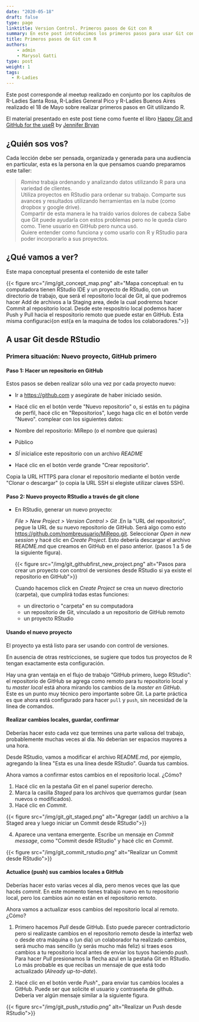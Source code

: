 ```yaml
---
date: "2020-05-18"
draft: false
type: page
linktitle: Version Control. Primeros pasos de Git con R
summary: En este post introducimos los primeros pasos para usar Git con RStudio
title: Primeros pasos de Git con R
authors: 
    - admin
    - Marysol Gatti
type: post
weight: 1
tags: 
  - R-Ladies
---
```


Este post corresponde al meetup realizado en conjunto por los capítulos de R-Ladies Santa Rosa, R-Ladies General Pico y R-Ladies Buenos Aires realizado el 18 de Mayo sobre realizar primeros pasos en Git utilizando R.

El material presentado en este post tiene como fuente el libro [Happy Git and GitHub for the useR](https://happygitwithr.com/index.html) by [Jennifer Bryan](https://github.com/jennybc/happy-git-with-r)

## ¿Quién sos vos?

Cada lección debe ser pensada, organizada y generada para una audiencia en particular, esta es la persona en la que pensamos cuando preparamos este taller:

>*Romina* trabaja ordenando y analizando datos utilizando R para una variedad de clientes.  
Utiliza proyectos en RStudio para ordenar su trabajo.
Comparte sus avances y resultados utilizando herramientas en la nube (como dropbox y google drive).  
Compartir de esta manera le ha traído varios dolores de cabeza
Sabe que Git puede ayudarla con estos problemas pero no le queda claro como.
Tiene usuario en GitHub pero nunca usó.  
Quiere entender como funciona y como usarlo con R y RStudio para poder incorporarlo a sus proyectos.


## ¿Qué vamos a ver?

Este mapa conceptual presenta el contenido de este taller

   {{< figure src="/img/git_concept_map.png" alt="Mapa conceptual: en tu computadora tienen RStudio IDE y un proyecto de RStudio, con un directorio de trabajo, que será el repositorio local de Git, al que podremos hacer Add de archivos a la Staging area, dede la cual podremos hacer Commit al repositorio local. Desde este respositrio local podemos hacer Push y Pull hacia el respositorio remoto que puede estar en GitHub.  Esta misma configuraci{on est{a en la maquina de todos los colaboradores.">}}


## A usar Git desde RStudio

### Primera situación: Nuevo proyecto, GitHub primero

#### Paso 1: Hacer un repositorio en GitHub

Estos pasos se deben realizar sólo una vez por cada proyecto nuevo:

 * Ir a https://github.com y asegúrate de haber iniciado sesión.

 * Hacé clic en el botón verde "Nuevo repositorio" o, si estás en tu página de perfil, hacé clic en "Repositorios", luego haga clic en el botón verde "Nuevo".  complear con los siguientes datos:

  - Nombre del repositorio: MiRepo (o el nombre que quieras)
    
  - Público
    
  - *SÍ* inicialice este repositorio con un archivo _README_

* Hacé clic en el botón verde grande "Crear repositorio".

Copia la URL HTTPS para clonar el repositorio mediante el botón verde "Clonar o descargar" (o copia la URL SSH si elegiste utilizar claves SSH).


#### Paso 2: Nuevo proyecto RStudio a través de git clone

* En RStudio, generar un nuevo proyecto:

   _File > New Project > Version Control > Git_ .En la "URL del repositorio", pegue la URL de su nuevo repositorio de GitHub. Será algo como esto https://github.com/nombreusuario/MiRepo.git.  Seleccionar _Open in new session_ y hacé clic en _Create Project_. Esto debería descargar el archivo README.md  que creamos en GitHub en el paso anterior. (pasos 1 a 5 de la siguiente figura). 
   
   {{< figure src="/img/git_githubfirst_new_project.png" alt="Pasos para crear un proyecto con control de versiones desde RStudio si ya existe el repositorio en GitHub">}}
    
  Cuando hacemos click en _Create Project_ se crea un nuevo directorio (carpeta), que cumplirá todas estas funciones:
    - un directorio o "carpeta" en su computadora
    - un repositorio de Git, vinculado a un repositorio de GitHub remoto
    - un proyecto RStudio
 

#### Usando el nuevo proyecto

El proyecto ya está listo para ser usando con control de versiones. 

En ausencia de otras restricciones, se sugiere que todos tus proyectos de R tengan exactamente esta configuración.

Hay una gran ventaja en el flujo de trabajo “GitHub primero, luego RStudio”: el repositorio de GitHub se agrega como remoto para tu repositorio local y tu _master local_ está ahora mirando los cambios de la _master en GitHub_. Este es un punto muy técnico pero importante sobre Git. La parte práctica es que ahora está configurado para hacer `pull` y `push`, sin necesidad de la linea de comandos.

#### Realizar cambios locales, guardar, confirmar

Deberías hacer esto cada vez que termines una parte valiosa del trabajo, probablemente muchas veces al día.  No deberían ser espacios mayores a una hora.

Desde RStudio, vamos a modificar el archivo README.md, por ejemplo, agregando la línea "Esta es una línea desde RStudio". Guarda tus cambios.

Ahora vamos a confirmar estos cambios en el repositorio local. ¿Cómo?

  1. Hacé clic en la pestaña _Git_ en el panel superior derecho.
  2. Marca la casilla _Staged_ para los archivos que querramos gurdar (sean nuevos o modificados).
  3. Hacé clic en _Commit_.
  
   {{< figure src="/img/git_git_staged.png" alt="Agregar (add) un archivo a la Staged area y luego iniciar un Commit desde RStudio">}}
  
  
  4. Aparece una ventana emergente.  Escribe un mensaje en _Commit message_, como "Commit desde RStudio" y hacé clic en _Commit_.

{{< figure src="/img/git_commit_rstudio.png" alt="Realizar un Commit desde RStudio">}}

#### Actualice (push) sus cambios locales a GitHub

Deberías hacer esto varias veces al día, pero menos veces que las que hacés _commit_.  En este momento tienes trabajo nuevo en tu repositorio local, pero los cambios aún no están en el repositorio remoto.

Ahora vamos a actualizar esos cambios del repositorio local al remoto. ¿Cómo?

  1.  Primero hacemos _Pull_ desde GitHub. Esto puede parecer contradictorio pero si realizaste cambios en el repositorio remoto desde la interfaz web o desde otra máquina o (un día) un colaborador ha realizado cambios, será mucho mas sencillo (y serás mucho más feliz) si traes esos cambios a tu repositorio local antes de enviar los tuyos haciendo _push_.  
  Para hacer _Pull_ presionamos la flecha azul en la pestaña Git en RStudio.  Lo más probable es que recibas un mensaje de que está todo actualizado (_Already up-to-date_).
  
  2. Hacé clic en el botón verde _Push_"_ para enviar tus cambios locales a GitHub. Puede ser que solicite el usuario y contraseña de github. Debería ver algún mensaje similar a la siguiente figura.
  
  {{< figure src="/img/git_push_rstudio.png" alt="Realizar un Push desde RStudio">}}
  
  
  
  


